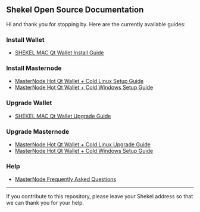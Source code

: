 ## Shekel Open Source Documentation

Hi and thank you for stopping by. Here are the currently available guides:

### Install Wallet
* [SHEKEL MAC Qt Wallet Install Guide](guides/Wallet_Install_Mac.md)


### Install Masternode
 * [MasterNode Hot Qt Wallet + Cold Linux Setup Guide](guides/MasterNode_Setup_Cold_Hot_Linux.md)
 * [MasterNode Hot Qt Wallet + Cold Windows Setup Guide](guides/Masternode_Setup_Hot_Windows.md)
 


### Upgrade Wallet
* [SHEKEL MAC Qt Wallet Upgrade Guide](guides/Wallet_Upgrade_Mac.md)


### Upgrade Masternode
 * [MasterNode Hot Qt Wallet + Cold Linux Upgrade Guide](guides/Masternode_Upgrade_Cold_Hot_Linux.md)
 * [MasterNode Hot Qt Wallet + Cold Windows Setup Guide](guides/Masternode_Upgrade_Hot_Windows.md)
 
 
 
### Help
 * [MasterNode Frequently Asked Questions](guides/Shekel_Wallet_FAQ.md)

----

If you contribute to this repository, please leave your Shekel address so that we can thank you for your help.
